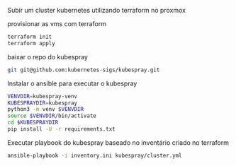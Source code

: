 Subir um cluster kubernetes utilizando terraform no proxmox

provisionar as vms com terraform
```bash
terraform init
terraform apply
```

baixar o repo do kubespray
```bash
git git@github.com:kubernetes-sigs/kubespray.git
```

Instalar o ansible  para executar o kubespray
```bash
VENVDIR=kubespray-venv
KUBESPRAYDIR=kubespray
python3 -m venv $VENVDIR
source $VENVDIR/bin/activate
cd $KUBESPRAYDIR
pip install -U -r requirements.txt
```

Executar playbook do kubespray baseado no inventário criado no terraform
```bash
ansible-playbook -i inventory.ini kubespray/cluster.yml
```
